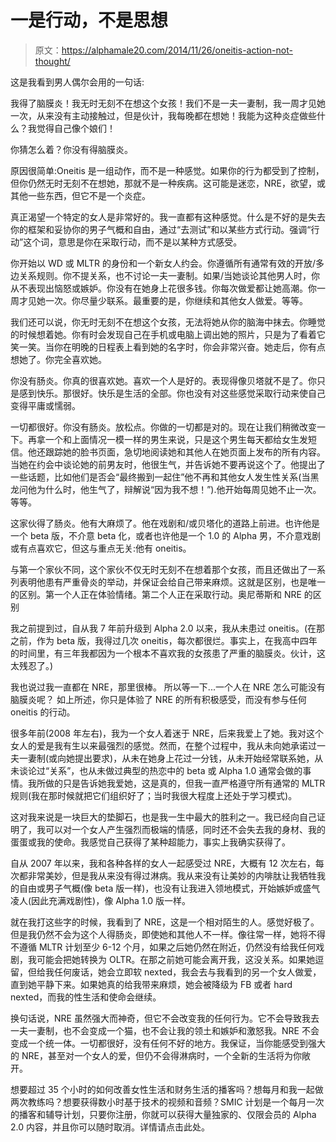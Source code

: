 # 一是行动，不是思想

> 原文：<https://alphamale20.com/2014/11/26/oneitis-action-not-thought/>

这是我看到男人偶尔会用的一句话:

我得了脑膜炎！我无时无刻不在想这个女孩！我们不是一夫一妻制，我一周才见她一次，从来没有主动接触过，但是伙计，我每晚都在想她！我能为这种炎症做些什么？我觉得自己像个娘们！

你猜怎么着？你没有得脑膜炎。

原因很简单:Oneitis 是一组动作，而不是一种感觉。如果你的行为都受到了控制，但你仍然无时无刻不在想她，那就不是一种疾病。这可能是迷恋，NRE，欲望，或其他一些东西，但它不是一个炎症。

真正渴望一个特定的女人是非常好的。我一直都有这种感觉。什么是不好的是失去你的框架和妥协你的男子气概和自由，通过“去测试”和以某些方式行动。强调“行动”这个词，意思是你在采取行动，而不是以某种方式感受。

你开始以 WD 或 MLTR 的身份和一个新女人约会。你遵循所有通常有效的开放/多边关系规则。你不提关系，也不讨论一夫一妻制。如果/当她谈论其他男人时，你从不表现出恼怒或嫉妒。你没有在她身上花很多钱。你每次做爱都让她高潮。你一周才见她一次。你尽量少联系。最重要的是，你继续和其他女人做爱。等等。

我们还可以说，你无时无刻不在想这个女孩，无法将她从你的脑海中抹去。你睡觉的时候想着她。你有时会发现自己在手机或电脑上调出她的照片，只是为了看着它笑一笑。当你在明晚的日程表上看到她的名字时，你会非常兴奋。她走后，你有点想她了。你完全喜欢她。

你没有肠炎。你真的很喜欢她。喜欢一个人是好的。表现得像贝塔就不是了。你只是感到快乐。那很好。快乐是生活的全部。你也没有对这些感觉采取行动来使自己变得平庸或懦弱。

一切都很好。你没有肠炎。放松点。你做的一切都是对的。现在让我们稍微改变一下。再拿一个和上面情况一模一样的男生来说，只是这个男生每天都给女生发短信。他还跟踪她的脸书页面，急切地阅读她和其他人在她页面上发布的所有内容。当她在约会中谈论她的前男友时，他很生气，并告诉她不要再说这个了。他提出了一些话题，比如他们是否会“最终搬到一起住”他不再和其他女人发生性关系(当黑龙问他为什么时，他生气了，辩解说“因为我不想！”).他开始每周见她不止一次。等等。

这家伙得了肠炎。他有大麻烦了。他在戏剧和/或贝塔化的道路上前进。也许他是一个 beta 版，不介意 beta 化，或者也许他是一个 1.0 的 Alpha 男，不介意戏剧或有点喜欢它，但这与重点无关:他有 oneitis。

与第一个家伙不同，这个家伙不仅无时无刻不在想着那个女孩，而且还做出了一系列表明他患有严重骨炎的举动，并保证会给自己带来麻烦。这就是区别，也是唯一的区别。第一个人正在体验情绪。第二个人正在采取行动。奥尼蒂斯和 NRE 的区别

我之前提到过，自从我 7 年前升级到 Alpha 2.0 以来，我从未患过 oneitis。(在那之前，作为 beta 版，我得过几次 oneitis，每次都很烂。事实上，在我高中四年的时间里，有三年我都因为一个根本不喜欢我的女孩患了严重的脑膜炎。伙计，这太残忍了。)

我也说过我一直都在 NRE，那里很棒。
所以等一下...一个人在 NRE 怎么可能没有脑膜炎呢？
如上所述，你只是体验了 NRE 的所有积极感受，而没有参与任何 oneitis 的行动。

很多年前(2008 年左右)，我为一个女人着迷于 NRE，后来我爱上了她。我对这个女人的爱是我有生以来最强烈的感觉。然而，在整个过程中，我从未向她承诺过一夫一妻制(或向她提出要求)，从未在她身上花过一分钱，从未开始经常联系她，从未谈论过“关系”，也从未做过典型的热恋中的 beta 或 Alpha 1.0 通常会做的事情。我所做的只是告诉她我爱她，这是真的，但我一直严格遵守所有通常的 MLTR 规则(我在那时候就把它们组织好了；当时我很大程度上还处于学习模式)。

这对我来说是一块巨大的垫脚石，也是我一生中最大的胜利之一。我已经向自己证明了，我可以对一个女人产生强烈而极端的情感，同时还不会失去我的身材、我的蛋蛋或我的使命。我感觉自己获得了某种超能力，事实上我确实获得了。

自从 2007 年以来，我和各种各样的女人一起感受过 NRE，大概有 12 次左右，每次都非常美妙，但是我从来没有得过淋病。我从来没有让美妙的内啡肽让我牺牲我的自由或男子气概(像 beta 版一样)，也没有让我进入领地模式，开始嫉妒或盛气凌人(因此充满戏剧性)，像 Alpha 1.0 版一样。

就在我打这些字的时候，我看到了 NRE，这是一个相对陌生的人。感觉好极了。但是我仍然不会为这个人得肠炎，即使她和其他人不一样。像往常一样，她将不得不遵循 MLTR 计划至少 6-12 个月，如果之后她仍然在附近，仍然没有给我任何戏剧，我可能会把她转换为 OLTR。在那之前她可能会离开我，这没关系。如果她逗留，但给我任何废话，她会立即软 nexted，我会去与我看到的另一个女人做爱，直到她平静下来。如果她真的给我带来麻烦，她会被降级为 FB 或者 hard nexted，而我的性生活和使命会继续。

换句话说，NRE 虽然强大而神奇，但它不会改变我的任何行为。它不会导致我去一夫一妻制，也不会变成一个猫，也不会让我的领土和嫉妒和激怒我。NRE 不会变成一个统一体。一切都很好，没有任何不好的地方。我保证，当你能感受到强大的 NRE，甚至对一个女人的爱，但仍不会得淋病时，一个全新的生活将为你敞开。

想要超过 35 个小时的如何改善女性生活和财务生活的播客吗？想每月和我一起做两次教练吗？想要获得数小时基于技术的视频和音频？SMIC 计划是一个每月一次的播客和辅导计划，只要你注册，你就可以获得大量独家的、仅限会员的 Alpha 2.0 内容，并且你可以随时取消。详情请点击此处。